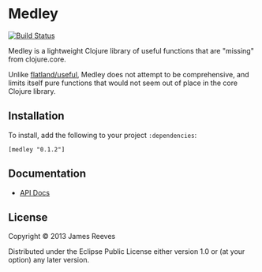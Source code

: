 # Medley

[![Build Status](https://travis-ci.org/weavejester/medley.png?branch=master)](https://travis-ci.org/weavejester/medley)

Medley is a lightweight Clojure library of useful functions that are
"missing" from clojure.core.

Unlike [flatland/useful][1], Medley does not attempt to be
comprehensive, and limits itself pure functions that would not seem
out of place in the core Clojure library.

[1]: https://github.com/flatland/useful

## Installation

To install, add the following to your project `:dependencies`:

    [medley "0.1.2"]

## Documentation

* [API Docs](http://weavejester.github.io/medley/medley.core.html)

## License

Copyright © 2013 James Reeves

Distributed under the Eclipse Public License either version 1.0 or (at
your option) any later version.
